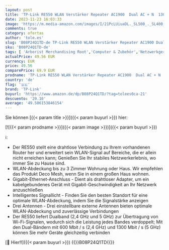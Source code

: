 ```yaml
---
layout: post
title: 'TP-Link RE550 WLAN Verstärker Repeater AC1900  Dual AC + N  1300MBit/s 5GHz + 600MBit/s 2 4GHz  App Steuerung  maximale Abdeckung  kompatibel zu allen WLAN Routern weiß'
date: 2023-11-23 16:03:33
image: 'https://m.media-amazon.com/images/I/21PcLUiuaDL._SL500_._SL400_.jpg'
comments: true
category: ofertas
author: 'tole.es'
slug: 'B08P24Q1TD-de TP-Link RE550 WLAN Verstärker Repeater AC1900 Dual AC + N...'
sku: 'B08P24Q1TD-de'
tags: [ 'Arborist Merchandising Root','Computer & Zubehör','Netzwerkgeräte','PC','PC gaming components','Repeater','Routers gaming','Self Service','Special Features Stores','TP-Link','a4cbee59-f823-40fe-831a-7de64f655f6f_0','a4cbee59-f823-40fe-831a-7de64f655f6f_2701','a4cbee59-f823-40fe-831a-7de64f655f6f_501','a4cbee59-f823-40fe-831a-7de64f655f6f_6301','a4cbee59-f823-40fe-831a-7de64f655f6f_9701','tp-link','🇩🇪', ]
actualPrice: 49.56 EUR
currency: EUR
price: 49.56
comparePrice: 69.9 EUR
prodname: 'TP-Link RE550 WLAN Verstärker Repeater AC1900  Dual AC + N  1300MBit/s 5GHz + 600MBit/s 2 4GHz  App Steuerung  maximale Abdeckung  kompatibel zu allen WLAN Routern weiß'
country: 'de'
flag: '🇩🇪'
brand: 'TP-Link'
buyurl: 'https://www.amazon.de/dp/B08P24Q1TD/?tag=tolees0ca-21'
descuento: '29.10'
average: '49.506153846154'
---
```


Sie können [{{< param title >}}]({{< param buyurl >}}) hier:

[![{{< param prodname >}}]({{< param image >}})]({{< param buyurl >}})

ℹ️:

- Der RE550 stellt eine drahtlose Verbindung zu Ihrem vorhandenen Router her und erweitert sein WLAN-Signal auf Bereiche, die er allein nicht erreichen kann; Genießen Sie Ihr stabiles Netzwerkerlebnis, wo immer Sie zu Hause sind.
- WLAN-Abdeckung bis zu 3 Zimmer Wohnung oder Haus. Wir empfehlen das Produkt Deco Mesh, wenn Sie in einem großen Haus wohnen.
- Gigabit-Ethernet-Anschluss - Dient als drahtloser Adapter, um ein kabelgebundenes Gerät mit Gigabit-Geschwindigkeit an Ihr Netzwerk anzuschließen
- Intelligentes Signallicht - Finden Sie den besten Standort für eine optimale WLAN-Abdeckung, indem Sie die Signalstärke anzeigen
- Drei Antennen - Drei einstellbare externe Antennen bieten optimale WLAN-Abdeckung und zuverlässige Verbindungen
- Der RE550 liefert Dualband (2,4 GHz und 5 GHz) zur Übertragung von Wi-Fi-Signalen, wodurch sich die Leistung jedes Bandes verdoppelt; Mit den Dual-Bändern mit 600 Mbit / s (2,4 GHz) und 1300 Mbit / s (5 GHz) können Sie mehr Geräte gleichzeitig verbinden

[🛒 Hier!!]({{< param buyurl >}})
{{<world>}}B08P24Q1TD{{</world>}}
